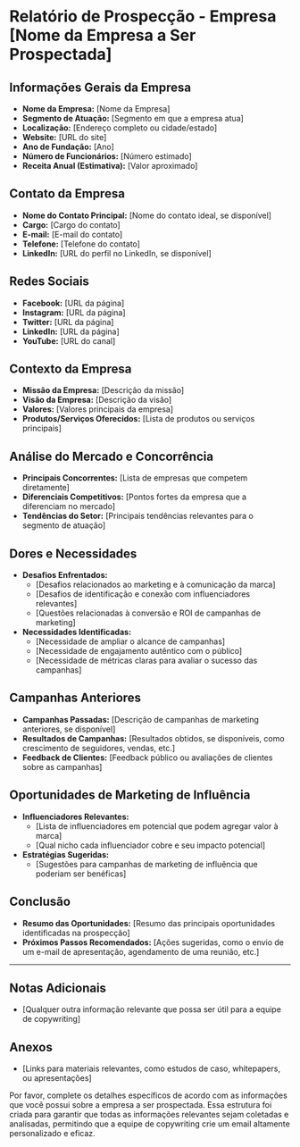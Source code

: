 # Relatório de Prospecção - Empresa [Nome da Empresa a Ser Prospectada]

## Informações Gerais da Empresa
- **Nome da Empresa:** [Nome da Empresa]
- **Segmento de Atuação:** [Segmento em que a empresa atua]
- **Localização:** [Endereço completo ou cidade/estado]
- **Website:** [URL do site]
- **Ano de Fundação:** [Ano]
- **Número de Funcionários:** [Número estimado]
- **Receita Anual (Estimativa):** [Valor aproximado]

## Contato da Empresa
- **Nome do Contato Principal:** [Nome do contato ideal, se disponível]
- **Cargo:** [Cargo do contato]
- **E-mail:** [E-mail do contato]
- **Telefone:** [Telefone do contato]
- **LinkedIn:** [URL do perfil no LinkedIn, se disponível]

## Redes Sociais
- **Facebook:** [URL da página]
- **Instagram:** [URL da página]
- **Twitter:** [URL da página]
- **LinkedIn:** [URL da página]
- **YouTube:** [URL do canal]

## Contexto da Empresa
- **Missão da Empresa:** [Descrição da missão]
- **Visão da Empresa:** [Descrição da visão]
- **Valores:** [Valores principais da empresa]
- **Produtos/Serviços Oferecidos:** [Lista de produtos ou serviços principais]

## Análise do Mercado e Concorrência
- **Principais Concorrentes:** [Lista de empresas que competem diretamente]
- **Diferenciais Competitivos:** [Pontos fortes da empresa que a diferenciam no mercado]
- **Tendências do Setor:** [Principais tendências relevantes para o segmento de atuação]

## Dores e Necessidades
- **Desafios Enfrentados:** 
  - [Desafios relacionados ao marketing e à comunicação da marca]
  - [Desafios de identificação e conexão com influenciadores relevantes]
  - [Questões relacionadas à conversão e ROI de campanhas de marketing]
- **Necessidades Identificadas:**
  - [Necessidade de ampliar o alcance de campanhas]
  - [Necessidade de engajamento autêntico com o público]
  - [Necessidade de métricas claras para avaliar o sucesso das campanhas]

## Campanhas Anteriores
- **Campanhas Passadas:** [Descrição de campanhas de marketing anteriores, se disponível]
- **Resultados de Campanhas:** [Resultados obtidos, se disponíveis, como crescimento de seguidores, vendas, etc.]
- **Feedback de Clientes:** [Feedback público ou avaliações de clientes sobre as campanhas]

## Oportunidades de Marketing de Influência
- **Influenciadores Relevantes:**
  - [Lista de influenciadores em potencial que podem agregar valor à marca]
  - [Qual nicho cada influenciador cobre e seu impacto potencial]
- **Estratégias Sugeridas:** 
  - [Sugestões para campanhas de marketing de influência que poderiam ser benéficas]

## Conclusão
- **Resumo das Oportunidades:** [Resumo das principais oportunidades identificadas na prospecção]
- **Próximos Passos Recomendados:** [Ações sugeridas, como o envio de um e-mail de apresentação, agendamento de uma reunião, etc.]

---

## Notas Adicionais
- [Qualquer outra informação relevante que possa ser útil para a equipe de copywriting]

## Anexos
- [Links para materiais relevantes, como estudos de caso, whitepapers, ou apresentações]

Por favor, complete os detalhes específicos de acordo com as informações que você possui sobre a empresa a ser prospectada. Essa estrutura foi criada para garantir que todas as informações relevantes sejam coletadas e analisadas, permitindo que a equipe de copywriting crie um email altamente personalizado e eficaz.